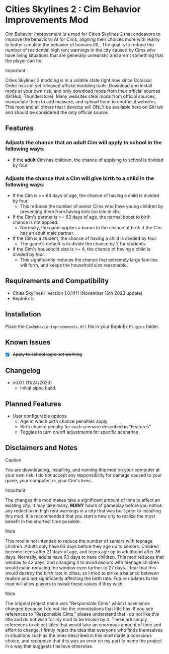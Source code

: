 # Cities Skylines 2 : Cim Behavior Improvements Mod
Cim Behavior Improvement is a mod for Cities Skylines 2 that endeavors to improve the behavioral AI for Cims, aligning their choices more with reality to better simulate the behavior of humans IRL.  The goal is to reduce the number of residential high rent warnings in the city caused by Cims who have living situations that are generally unrealistic and aren't something that the player can fix.

> [!IMPORTANT]
> Cities Skylines 2 modding is in a volatile state right now since Colossal Order has not yet released official modding tools.  Download and install mods at your own risk, and only download mods from their official sources (GitHub, Thunderstore).  Many websites steal mods from official sources, manipulate them to add malware, and upload them to unofficial websites.  This mod and all others that I develop will ONLY be available here on GitHub and should be considered the only official source.

## Features
### Adjusts the chance that an **adult** Cim will apply to school in the following ways:
  - If the **adult** Cim has children, the chance of applying to school is divided by four.
### Adjusts the chance that a Cim will give birth to a child in the following ways:
  - If the Cim is >= 63 days of age, the chance of having a child is divided by four.
    - This reduces the number of senior Cims who have young children by preventing them from having kids too late in life. 
  - If the Cim's partner is >= 63 days of age, the normal boost to birth chance is not applied.
    - Normally, the game applies a bonus to the chance of birth if the Cim has an adult male partner.
  - If the Cim is a student, the chance of having a child is divided by four.
    - The game's default is to divide the chance by 2 for students.
  - If the Cim's household size is >= 4, the chance of having a child is divided by four.
    - This significantly reduces the chance that extremely large families will form, and keeps the household size reasonable.


## Requirements and Compatibility
- Cities Skylines II version 1.0.14f1 (November 16th 2023 update)
- BepInEx 5

## Installation
Place the `CimBehaviorImprovements.dll` file in your BepInEx `Plugins` folder.

## Known Issues
- [x] ~~Apply to school logic not working~~

## Changelog
- v0.0.1 (11/24/2023)
  - Initial alpha build.

## Planned Features
- User configurable options
  - Age at which birth chance penalties apply
  - Birth chance penalty for each scenario described in "Features"
  - Toggles to turn on/off adjustments for specific scenarios
  
## Disclaimers and Notes
> [!CAUTION]
> You are downloading, installing, and running this mod on your computer at your own risk.  I do not accept any responsibility for damage caused to your game, your computer, or your Cim's lives.

> [!IMPORTANT]
> The changes this mod makes take a significant amount of time to affect an existing city.  It may take many, **MANY** hours of gameplay before you notice any reduction in high rent warnings in a city that was built prior to installing this mod.  It is recommended that you start a new city to realize the most benefit in the shortest time possible.

> [!NOTE]
> This mod is not intended to reduce the number of seniors with teenage children.  Adults only have 63 days before they age up to seniors.  Children become teens after 21 days of age, and teens age up to adulthood after 36 days. Normally, adults have 63 days to have children.  This mod reduces that window to 42 days, and changing it to avoid seniors with teenage children would mean reducing the window even further to 27 days.  I fear that this would destroy the birth rate in cities, so I tried to strike a balance between realism and not significantly affecting the birth rate.  Future updates to the mod will allow players to tweak these values if they wish.

> [!NOTE]
> The original project name was "Responsible Cims" which I have since changed because I do not like the connotations that title has.  If you see references to "Responsible Cims," please understand that I do not like this title and do not wish for my mod to be known by it.  These are simply references to object titles that would take an enormous amount of time and effort to change.  I firmly reject the idea that everyone who finds themselves in situations such as the ones described in this mod made a conscious choice, and recognize that this was an error on my part to name the project in a way that suggests I believe otherwise.
